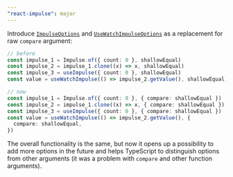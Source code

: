 ```yaml
---
"react-impulse": major
---
```


Introduce [`ImpulseOptions`](./#impulseoptions) and [`UseWatchImpulseOptions`](./usewatchimpulseoptions) as a replacement for raw `compare` argument:

```ts
// before
const impulse_1 = Impulse.of({ count: 0 }, shallowEqual)
const impulse_2 = impulse_1.clone((x) => x, shallowEqual)
const impulse_3 = useImpulse({ count: 0 }, shallowEqual)
const value = useWatchImpulse(() => impulse_2.getValue(), shallowEqual)

// now
const impulse_1 = Impulse.of({ count: 0 }, { compare: shallowEqual })
const impulse_2 = impulse_1.clone((x) => x, { compare: shallowEqual })
const impulse_3 = useImpulse({ count: 0 }, { compare: shallowEqual })
const value = useWatchImpulse(() => impulse_2.getValue(), {
  compare: shallowEqual,
})
```

The overall functionality is the same, but now it opens up a possibility to add more options in the future and helps TypeScript to distinguish options from other arguments (it was a problem with `compare` and other function arguments).
